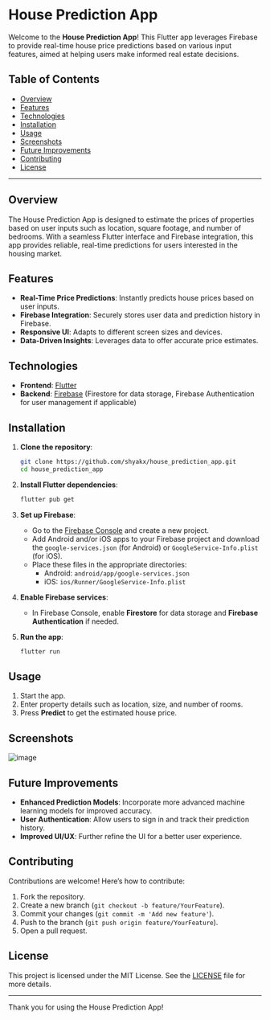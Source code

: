 # House Prediction App

Welcome to the **House Prediction App**! This Flutter app leverages Firebase to provide real-time house price predictions based on various input features, aimed at helping users make informed real estate decisions.

## Table of Contents

- [Overview](#overview)
- [Features](#features)
- [Technologies](#technologies)
- [Installation](#installation)
- [Usage](#usage)
- [Screenshots](#screenshots)
- [Future Improvements](#future-improvements)
- [Contributing](#contributing)
- [License](#license)

---

## Overview

The House Prediction App is designed to estimate the prices of properties based on user inputs such as location, square footage, and number of bedrooms. With a seamless Flutter interface and Firebase integration, this app provides reliable, real-time predictions for users interested in the housing market.

## Features

- **Real-Time Price Predictions**: Instantly predicts house prices based on user inputs.
- **Firebase Integration**: Securely stores user data and prediction history in Firebase.
- **Responsive UI**: Adapts to different screen sizes and devices.
- **Data-Driven Insights**: Leverages data to offer accurate price estimates.

## Technologies

- **Frontend**: [Flutter](https://flutter.dev/)
- **Backend**: [Firebase](https://firebase.google.com/) (Firestore for data storage, Firebase Authentication for user management if applicable)

## Installation

1. **Clone the repository**:
    ```bash
    git clone https://github.com/shyakx/house_prediction_app.git
    cd house_prediction_app
    ```

2. **Install Flutter dependencies**:
    ```bash
    flutter pub get
    ```

3. **Set up Firebase**:
   - Go to the [Firebase Console](https://console.firebase.google.com/) and create a new project.
   - Add Android and/or iOS apps to your Firebase project and download the `google-services.json` (for Android) or `GoogleService-Info.plist` (for iOS).
   - Place these files in the appropriate directories:
     - Android: `android/app/google-services.json`
     - iOS: `ios/Runner/GoogleService-Info.plist`

4. **Enable Firebase services**:
   - In Firebase Console, enable **Firestore** for data storage and **Firebase Authentication** if needed.

5. **Run the app**:
    ```bash
    flutter run
    ```

## Usage

1. Start the app.
2. Enter property details such as location, size, and number of rooms.
3. Press **Predict** to get the estimated house price.

## Screenshots

![image](https://github.com/user-attachments/assets/2bc81257-3dbd-449e-89af-09bbce4a61fa)


## Future Improvements

- **Enhanced Prediction Models**: Incorporate more advanced machine learning models for improved accuracy.
- **User Authentication**: Allow users to sign in and track their prediction history.
- **Improved UI/UX**: Further refine the UI for a better user experience.

## Contributing

Contributions are welcome! Here’s how to contribute:

1. Fork the repository.
2. Create a new branch (`git checkout -b feature/YourFeature`).
3. Commit your changes (`git commit -m 'Add new feature'`).
4. Push to the branch (`git push origin feature/YourFeature`).
5. Open a pull request.

## License

This project is licensed under the MIT License. See the [LICENSE](LICENSE) file for more details.

---

Thank you for using the House Prediction App!
